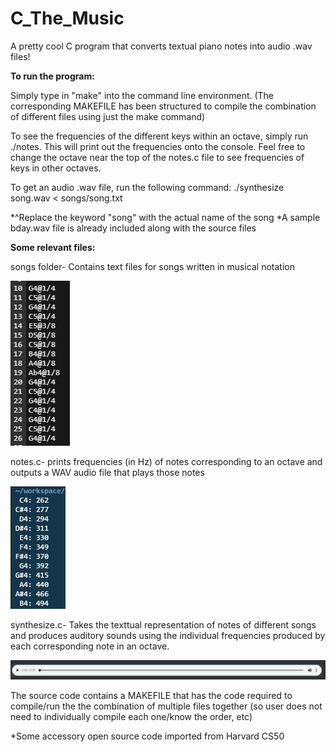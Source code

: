 # C_The_Music
A pretty cool C program that converts textual piano notes into audio .wav files!

**To run the program:**

Simply type in "make" into the command line environment.
(The corresponding MAKEFILE has been structured to compile the combination of different files using just the make command)

To see the frequencies of the different keys within an octave, simply run ./notes.
This will print out the frequencies onto the console. Feel free to change the octave near the top of the notes.c file to see frequencies of keys in other octaves.

To get an audio .wav file, run the following command:
./synthesize song.wav < songs/song.txt

*^Replace the keyword "song" with the actual name of the song
*A sample bday.wav file is already included along with the source files


**Some relevant files:**

songs folder- Contains text files for songs written in musical notation

<img src="images/songsSample.PNG">

notes.c- prints frequencies (in Hz) of notes corresponding to an octave and outputs a WAV audio file that plays those notes

<img src="images/notesFreq.PNG">

synthesize.c- Takes the texttual representation of notes of different songs and produces auditory sounds using the individual frequencies produced by each corresponding note in an octave.

<img src="images/synthesizeOutput.PNG">

The source code contains a MAKEFILE that has the code required to compile/run the the combination of multiple files together (so user does not need to individually compile each one/know the order, etc)

*Some accessory open source code imported from Harvard CS50
